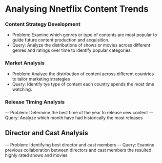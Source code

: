 # Analysing Nnetflix Content Trends

### Content Strategy Development
- Problem: Examine which genres or type of contents are most popular to guide future content production and acquisition.
- Query: Analyze the distributions of shows or movies across different genres and ratings over time to identify popular categories.

### Market Analysis
- Problem: Analyze the distribution of content across different countries  to tailor marketing strategies
- Query: Identify tye type of content each country spends the most time watching.

### Release Timing Analysis
-- Problem: Determine the best time of the year to release new content
-- Query: Analyze which month have had historically the most releases

## Director and Cast Analysis
-- Problem: Identifying best director and cast members 
-- Query: Examine previous collaboration between directors and cast members the resulted highly rated shows and movies
